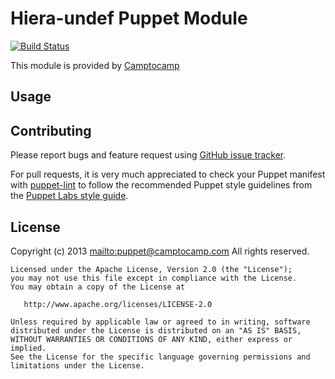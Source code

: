 # Hiera-undef Puppet Module

[![Build Status](https://travis-ci.org/camptocamp/puppet-hiera-undef.png?branch=master)](https://travis-ci.org/camptocamp/puppet-hiera-undef)

This module is provided by [Camptocamp](http://www.camptocamp.com/)

## Usage


 
## Contributing

Please report bugs and feature request using [GitHub issue
tracker](https://github.com/camptocamp/puppet-hiera-undef/issues).

For pull requests, it is very much appreciated to check your Puppet manifest
with [puppet-lint](http://puppet-lint.com/) to follow the recommended Puppet style guidelines from the
[Puppet Labs style guide](http://docs.puppetlabs.com/guides/style_guide.html).
 
## License

Copyright (c) 2013 <mailto:puppet@camptocamp.com> All rights reserved.

    Licensed under the Apache License, Version 2.0 (the "License");
    you may not use this file except in compliance with the License.
    You may obtain a copy of the License at

       http://www.apache.org/licenses/LICENSE-2.0

    Unless required by applicable law or agreed to in writing, software
    distributed under the License is distributed on an "AS IS" BASIS,
    WITHOUT WARRANTIES OR CONDITIONS OF ANY KIND, either express or implied.
    See the License for the specific language governing permissions and
    limitations under the License.

